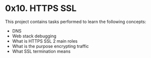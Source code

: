 # 0x10. HTTPS SSL
This project contains tasks performed to learn the following concepts:
* DNS
* Web stack debugging
* What is HTTPS SSL 2 main roles
* What is the purpose encrypting traffic
* What SSL termination means
